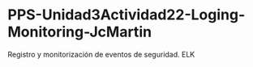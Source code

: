 # PPS-Unidad3Actividad22-Loging-Monitoring-JcMartin
Registro y monitorización de eventos de seguridad. ELK
